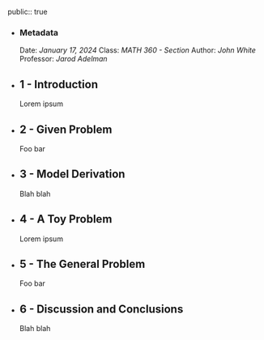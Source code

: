 public:: true

- ### Metadata
  Date: *January 17, 2024*
  Class: *MATH 360 - Section*
  Author: *John White*
  Professor: *Jarod Adelman*
- ## 1 - Introduction
  Lorem ipsum
- ## 2 - Given Problem
  Foo bar
- ## 3 - Model Derivation
  Blah blah
- ## 4 - A Toy Problem
  Lorem ipsum
- ## 5 - The General Problem
  Foo bar
- ## 6 - Discussion and Conclusions
  Blah blah